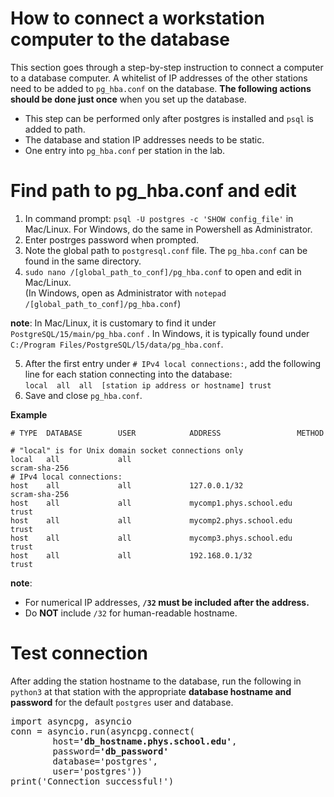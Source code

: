 # How to connect a workstation computer to the database
This section goes through a step-by-step instruction to connect a computer to a database computer. 
A whitelist of IP addresses of the other stations need to be added to ```pg_hba.conf``` on the database.
**The following actions should be done just once** when you set up the database. 

- This step can be performed only after postgres is installed and ```psql``` is added to path.
- The database and station IP addresses needs to be static.
- One entry into ```pg_hba.conf``` per station in the lab.

# Find path to pg_hba.conf and edit
1. In command prompt: `psql -U postgres -c 'SHOW config_file'` in Mac/Linux. For Windows, do the same in Powershell as Administrator.
2. Enter postrges password when prompted.
3. Note the global path to `postgresql.conf` file. The `pg_hba.conf` can be found in the same directory. 
4. `sudo nano /[global_path_to_conf]/pg_hba.conf` to open and edit in Mac/Linux. <br />
(In Windows, open as Administrator with `notepad /[global_path_to_conf]/pg_hba.conf`)                                                                                                                                   

**note**:
In Mac/Linux, it is customary to find it under ```PostgreSQL/15/main/pg_hba.conf``` . In Windows, it is typically found under ```C:/Program Files/PostgreSQL/l5/data/pg_hba.conf```.

5. After the first entry under ```# IPv4 local connections:```, add the following line for each station connecting into the database: <br />
  ```local  all  all  [station ip address or hostname] trust```
6. Save and close `pg_hba.conf`.

**Example**
```
# TYPE  DATABASE        USER            ADDRESS                 METHOD

# "local" is for Unix domain socket connections only
local   all             all                                         scram-sha-256
# IPv4 local connections:
host    all             all             127.0.0.1/32                scram-sha-256
host    all             all             mycomp1.phys.school.edu     trust
host    all             all             mycomp2.phys.school.edu     trust
host    all             all             mycomp3.phys.school.edu     trust
host    all             all             192.168.0.1/32              trust
```

**note**:
- For numerical IP addresses, **`/32` must be included after the address.**
- Do **NOT** include `/32` for human-readable hostname.
	
# Test connection
After adding the station hostname to the database, run the following in `python3` at that station with the appropriate **database hostname and password** for the default `postgres` user and database.
<pre>
import asyncpg, asyncio
conn = asyncio.run(asyncpg.connect(
        host=<b>'db_hostname.phys.school.edu'</b>,
        password=<b>'db_password'</b>
        database='postgres',
        user='postgres'))
print('Connection successful!')
</pre>
